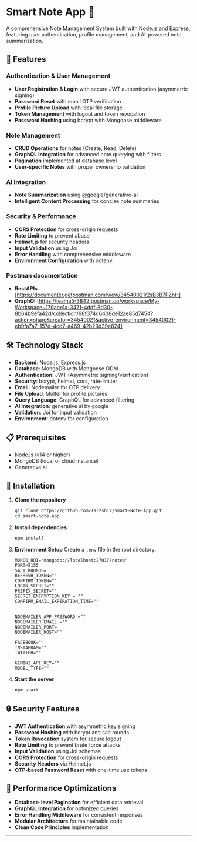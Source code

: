 # Smart Note App 📝

A comprehensive Note Management System built with Node.js and Express, featuring user authentication, profile management, and AI-powered note summarization.

## 🚀 Features

### Authentication & User Management
- **User Registration & Login** with secure JWT authentication (asymmetric signing)
- **Password Reset** with email OTP verification
- **Profile Picture Upload** with local file storage
- **Token Management** with logout and token revocation
- **Password Hashing** using bcrypt with Mongoose middleware

### Note Management
- **CRUD Operations** for notes (Create, Read, Delete)
- **GraphQL Integration** for advanced note querying with filters
- **Pagination** implemented at database level
- **User-specific Notes** with proper ownership validation

### AI Integration
- **Note Summarization** using @google/generative-ai
- **Intelligent Content Processing** for concise note summaries

### Security & Performance
- **CORS Protection** for cross-origin requests
- **Rate Limiting** to prevent abuse
- **Helmet.js** for security headers
- **Input Validation** using Joi
- **Error Handling** with comprehensive middleware
- **Environment Configuration** with dotenv


### Postman documentation
- **RestAPIs** [https://documenter.getpostman.com/view/34540021/2sB3B7PZhH]
- **GraphQl** [https://teama5-3842.postman.co/workspace/My-Workspace~179abe1a-3471-4ddf-8d30-8b64b9efa42d/collection/66f374d6438de12ae85d7454?action=share&creator=34540021&active-environment=34540021-eb9fa7a7-157d-4cd7-a469-42b29d39e824]

## 🛠 Technology Stack

- **Backend**: Node.js, Express.js
- **Database**: MongoDB with Mongoose ODM
- **Authentication**: JWT (Asymmetric signing/verification)
- **Security**: bcrypt, helmet, cors, rate-limiter
- **Email**: Nodemailer for OTP delivery
- **File Upload**: Multer for profile pictures
- **Query Language**: GraphQL for advanced filtering
- **AI Integration**: generative ai by google
- **Validation**: Joi for input validation
- **Environment**: dotenv for configuration

## 📋 Prerequisites

- Node.js (v14 or higher)
- MongoDB (local or cloud instance)
- Generative ai

## 🔧 Installation

1. **Clone the repository**
   ```bash
   git clone https://github.com/Tar2sh12/Smart-Note-App.git
   cd smart-note-app
   ```

2. **Install dependencies**
   ```bash
   npm install
   ```

3. **Environment Setup**
   Create a `.env` file in the root directory:
   ```env
   MONGO_URI="mongodb://localhost:27017/notes"
   PORT=5155
   SALT_ROUNDS=
   REFRESH_TOKEN=""
   CONFIRM_TOKEN=""
   LOGIN_SECRET=""
   PREFIX_SECRET=""
   SECRET_ENCRYPTION_KEY = ""
   CONFIRM_EMAIL_EXPIRATION_TIME=""
   
   
   NODEMAILER_APP_PASSWORD =""
   NODEMAILER_EMAIL =""
   NODEMAILER_PORT=
   NODEMAILER_HOST=""
   
   FACEBOOK=""
   INSTAGRAM=""
   TWITTER=""
   
   GEMINI_API_KEY=""
   MODEL_TYPE=""
   ```

4. **Start the server**
   ```bash
   npm start
   ```

## 🔒 Security Features

- **JWT Authentication** with asymmetric key signing
- **Password Hashing** with bcrypt and salt rounds
- **Token Revocation** system for secure logout
- **Rate Limiting** to prevent brute force attacks
- **Input Validation** using Joi schemas
- **CORS Protection** for cross-origin requests
- **Security Headers** via Helmet.js
- **OTP-based Password Reset** with one-time use tokens

## 🚀 Performance Optimizations

- **Database-level Pagination** for efficient data retrieval
- **GraphQL Integration** for optimized queries
- **Error Handling Middleware** for consistent responses
- **Modular Architecture** for maintainable code
- **Clean Code Principles** implementation
---
